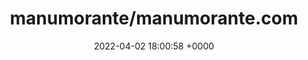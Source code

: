 ---
title: "manumorante/manumorante.com"
link: "https://github.com/manumorante/manumorante.com"
date: "2022-04-02 18:00:58 +0000"
description: "Portfolio"
category: "github"
---